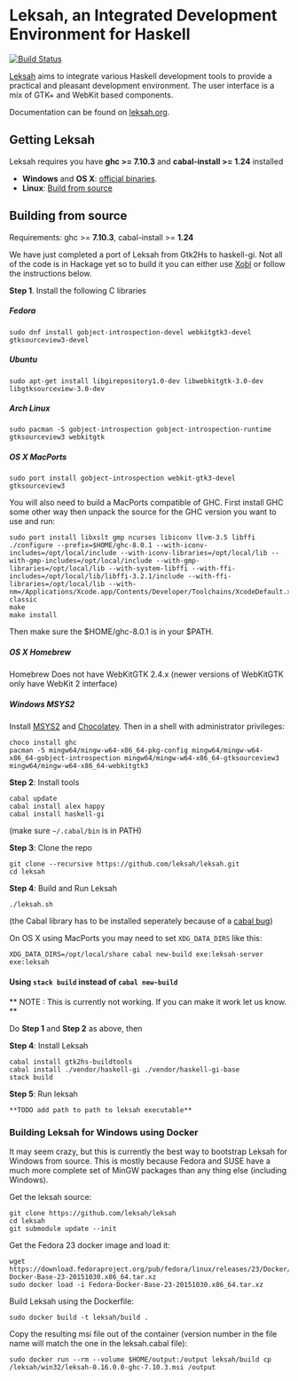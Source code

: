 # Leksah, an Integrated Development Environment for Haskell

[![Build Status](https://secure.travis-ci.org/leksah/leksah.png)](http://travis-ci.org/leksah/leksah)

[Leksah](http://leksah.org/) aims to integrate various Haskell development
tools to provide a practical and pleasant development environment.
The user interface is a mix of GTK+ and WebKit based components.

Documentation can be found on [leksah.org](http://leksah.org/).

## Getting Leksah
Leksah requires you have **ghc >= 7.10.3** and **cabal-install >= 1.24** installed

* **Windows** and **OS X**: [official binaries](https://github.com/leksah/leksah/wiki/download).
* **Linux**: [Build from source](https://github.com/leksah/leksah#building-from-source)
   
## Building from source

Requirements: ghc >= **7.10.3**, cabal-install >= **1.24**

We have just completed a port of Leksah from Gtk2Hs to haskell-gi.  Not all
of the code is in Hackage yet so to build it you can either use [Xobl](xobl/Readme.md)
or follow the instructions below.

**Step 1**. Install the following C libraries

##### Fedora
`sudo dnf install gobject-introspection-devel webkitgtk3-devel gtksourceview3-devel`

##### Ubuntu
`sudo apt-get install libgirepository1.0-dev libwebkitgtk-3.0-dev libgtksourceview-3.0-dev`

##### Arch Linux
`sudo pacman -S gobject-introspection gobject-introspection-runtime gtksourceview3 webkitgtk`

##### OS X MacPorts
`sudo port install gobject-introspection webkit-gtk3-devel gtksourceview3`

You will also need to build a MacPorts compatible of GHC.  First install GHC some other way then unpack the source for the GHC version you want to use and run:

    sudo port install libxslt gmp ncurses libiconv llvm-3.5 libffi
    ./configure --prefix=$HOME/ghc-8.0.1 --with-iconv-includes=/opt/local/include --with-iconv-libraries=/opt/local/lib --with-gmp-includes=/opt/local/include --with-gmp-libraries=/opt/local/lib --with-system-libffi --with-ffi-includes=/opt/local/lib/libffi-3.2.1/include --with-ffi-libraries=/opt/local/lib --with-nm=/Applications/Xcode.app/Contents/Developer/Toolchains/XcodeDefault.xctoolchain/usr/bin/nm-classic
    make
    make install

Then make sure the $HOME/ghc-8.0.1 is in your $PATH.

##### OS X Homebrew
Homebrew Does not have WebKitGTK 2.4.x (newer versions of WebKitGTK only have WebKit 2 interface)

##### Windows MSYS2
Install [MSYS2](https://msys2.github.io/) and [Chocolatey](https://chocolatey.org/).  Then in a shell with administrator privileges:

    choco install ghc
    pacman -S mingw64/mingw-w64-x86_64-pkg-config mingw64/mingw-w64-x86_64-gobject-introspection mingw64/mingw-w64-x86_64-gtksourceview3 mingw64/mingw-w64-x86_64-webkitgtk3


**Step 2**: Install tools

    cabal update
    cabal install alex happy
    cabal install haskell-gi

(make sure `~/.cabal/bin` is in PATH)

**Step 3**: Clone the repo

    git clone --recursive https://github.com/leksah/leksah.git
    cd leksah

**Step 4**: Build and Run Leksah

    ./leksah.sh
    
(the Cabal library has to be installed seperately because of a [cabal bug](https://github.com/haskell/cabal/issues/3436))

On OS X using MacPorts you may need to set `XDG_DATA_DIRS` like this:

    XDG_DATA_DIRS=/opt/local/share cabal new-build exe:leksah-server exe:leksah

#### Using `stack build` instead of `cabal new-build`

** NOTE : This is currently not working.  If you can make it work let us know. **

Do **Step 1** and **Step 2** as above, then

**Step 4**: Install Leksah

    cabal install gtk2hs-buildtools
    cabal install ./vendor/haskell-gi ./vendor/haskell-gi-base
    stack build

**Step 5**: Run leksah

    **TODO add path to path to leksah executable**

### Building Leksah for Windows using Docker

It may seem crazy, but this is currently the best way to bootstrap Leksah for
Windows from source.  This is mostly because Fedora and SUSE have a much
more complete set of MinGW packages than any thing else (including Windows).

Get the leksah source:

    git clone https://github.com/leksah/leksah
    cd leksah
    git submodule update --init

Get the Fedora 23 docker image and load it:

    wget https://download.fedoraproject.org/pub/fedora/linux/releases/23/Docker/x86_64/Fedora-Docker-Base-23-20151030.x86_64.tar.xz
    sudo docker load -i Fedora-Docker-Base-23-20151030.x86_64.tar.xz

Build Leksah using the Dockerfile:

    sudo docker build -t leksah/build .

Copy the resulting msi file out of the container (version number in the file name will match the one in the leksah.cabal file):

    sudo docker run --rm --volume $HOME/output:/output leksah/build cp /leksah/win32/leksah-0.16.0.0-ghc-7.10.3.msi /output

